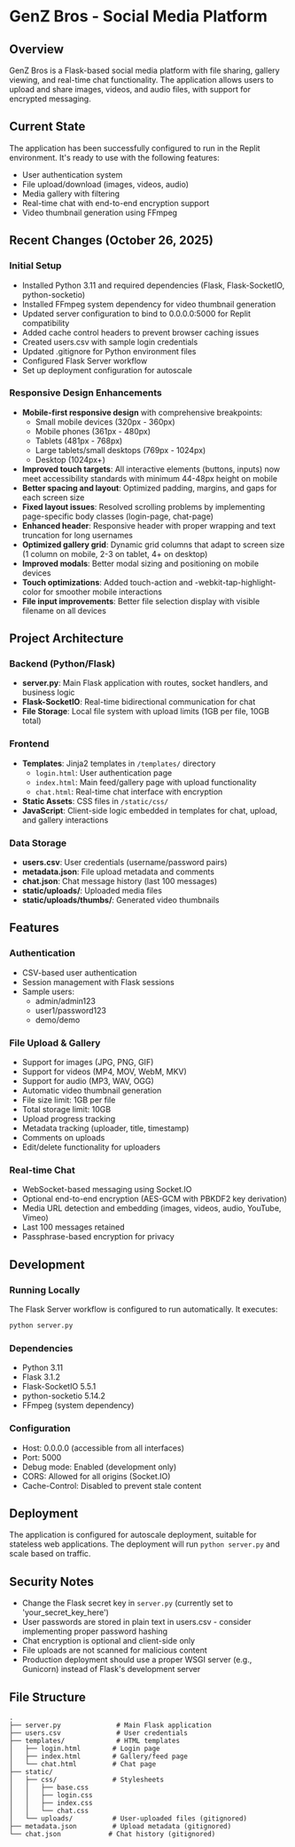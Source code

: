 # GenZ Bros - Social Media Platform

## Overview
GenZ Bros is a Flask-based social media platform with file sharing, gallery viewing, and real-time chat functionality. The application allows users to upload and share images, videos, and audio files, with support for encrypted messaging.

## Current State
The application has been successfully configured to run in the Replit environment. It's ready to use with the following features:
- User authentication system
- File upload/download (images, videos, audio)
- Media gallery with filtering
- Real-time chat with end-to-end encryption support
- Video thumbnail generation using FFmpeg

## Recent Changes (October 26, 2025)

### Initial Setup
- Installed Python 3.11 and required dependencies (Flask, Flask-SocketIO, python-socketio)
- Installed FFmpeg system dependency for video thumbnail generation
- Updated server configuration to bind to 0.0.0.0:5000 for Replit compatibility
- Added cache control headers to prevent browser caching issues
- Created users.csv with sample login credentials
- Updated .gitignore for Python environment files
- Configured Flask Server workflow
- Set up deployment configuration for autoscale

### Responsive Design Enhancements
- **Mobile-first responsive design** with comprehensive breakpoints:
  - Small mobile devices (320px - 360px)
  - Mobile phones (361px - 480px)
  - Tablets (481px - 768px)
  - Large tablets/small desktops (769px - 1024px)
  - Desktop (1024px+)
- **Improved touch targets**: All interactive elements (buttons, inputs) now meet accessibility standards with minimum 44-48px height on mobile
- **Better spacing and layout**: Optimized padding, margins, and gaps for each screen size
- **Fixed layout issues**: Resolved scrolling problems by implementing page-specific body classes (login-page, chat-page)
- **Enhanced header**: Responsive header with proper wrapping and text truncation for long usernames
- **Optimized gallery grid**: Dynamic grid columns that adapt to screen size (1 column on mobile, 2-3 on tablet, 4+ on desktop)
- **Improved modals**: Better modal sizing and positioning on mobile devices
- **Touch optimizations**: Added touch-action and -webkit-tap-highlight-color for smoother mobile interactions
- **File input improvements**: Better file selection display with visible filename on all devices

## Project Architecture

### Backend (Python/Flask)
- **server.py**: Main Flask application with routes, socket handlers, and business logic
- **Flask-SocketIO**: Real-time bidirectional communication for chat
- **File Storage**: Local file system with upload limits (1GB per file, 10GB total)

### Frontend
- **Templates**: Jinja2 templates in `/templates/` directory
  - `login.html`: User authentication page
  - `index.html`: Main feed/gallery page with upload functionality
  - `chat.html`: Real-time chat interface with encryption
- **Static Assets**: CSS files in `/static/css/`
- **JavaScript**: Client-side logic embedded in templates for chat, upload, and gallery interactions

### Data Storage
- **users.csv**: User credentials (username/password pairs)
- **metadata.json**: File upload metadata and comments
- **chat.json**: Chat message history (last 100 messages)
- **static/uploads/**: Uploaded media files
- **static/uploads/thumbs/**: Generated video thumbnails

## Features

### Authentication
- CSV-based user authentication
- Session management with Flask sessions
- Sample users:
  - admin/admin123
  - user1/password123
  - demo/demo

### File Upload & Gallery
- Support for images (JPG, PNG, GIF)
- Support for videos (MP4, MOV, WebM, MKV)
- Support for audio (MP3, WAV, OGG)
- Automatic video thumbnail generation
- File size limit: 1GB per file
- Total storage limit: 10GB
- Upload progress tracking
- Metadata tracking (uploader, title, timestamp)
- Comments on uploads
- Edit/delete functionality for uploaders

### Real-time Chat
- WebSocket-based messaging using Socket.IO
- Optional end-to-end encryption (AES-GCM with PBKDF2 key derivation)
- Media URL detection and embedding (images, videos, audio, YouTube, Vimeo)
- Last 100 messages retained
- Passphrase-based encryption for privacy

## Development

### Running Locally
The Flask Server workflow is configured to run automatically. It executes:
```bash
python server.py
```

### Dependencies
- Python 3.11
- Flask 3.1.2
- Flask-SocketIO 5.5.1
- python-socketio 5.14.2
- FFmpeg (system dependency)

### Configuration
- Host: 0.0.0.0 (accessible from all interfaces)
- Port: 5000
- Debug mode: Enabled (development only)
- CORS: Allowed for all origins (Socket.IO)
- Cache-Control: Disabled to prevent stale content

## Deployment
The application is configured for autoscale deployment, suitable for stateless web applications. The deployment will run `python server.py` and scale based on traffic.

## Security Notes
- Change the Flask secret key in `server.py` (currently set to 'your_secret_key_here')
- User passwords are stored in plain text in users.csv - consider implementing proper password hashing
- Chat encryption is optional and client-side only
- File uploads are not scanned for malicious content
- Production deployment should use a proper WSGI server (e.g., Gunicorn) instead of Flask's development server

## File Structure
```
.
├── server.py              # Main Flask application
├── users.csv              # User credentials
├── templates/             # HTML templates
│   ├── login.html        # Login page
│   ├── index.html        # Gallery/feed page
│   └── chat.html         # Chat page
├── static/
│   ├── css/              # Stylesheets
│   │   ├── base.css
│   │   ├── login.css
│   │   ├── index.css
│   │   └── chat.css
│   └── uploads/          # User-uploaded files (gitignored)
├── metadata.json         # Upload metadata (gitignored)
└── chat.json            # Chat history (gitignored)
```
